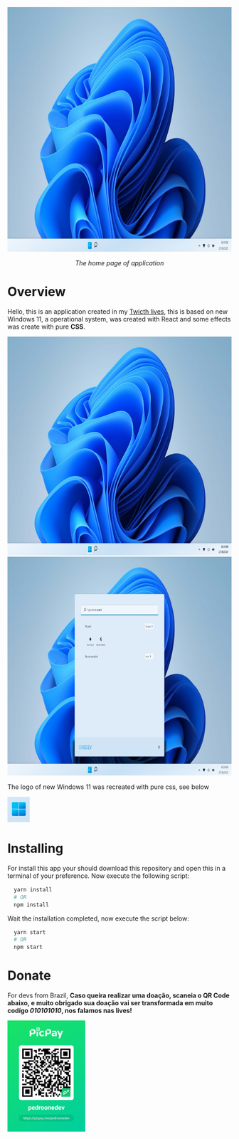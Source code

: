<p align="center">
  <p align="center">
    <img src="./images/home-1.jpeg" alt="The home screenshot" height="550"/>
  </p>
  <p align="center">
    <i>The home page of application</i>
  </p>
</p>

# Overview

Hello, this is an application created in my [Twicth lives](https://www.twitch.tv/onedev_), this is based on new Windows 11, a operational system, was created with React and some effects was create with pure **CSS**.

<p align="left">
  <img src="./images/home-4.jpg" alt="User clicked in logo of Windows in home" height="492"/>
  <img src="./images/home-2.jpeg" alt="The menu is showed" height="492"/>
</p>

The logo of new Windows 11 was recreated with pure css, see below

<p align="left">
  <img src="./images/home-3.png" alt="The logo of Windows 11 recreated with pure css"/>    
</p>

# Installing
For install this app your should download this repository and open this in a terminal of your preference.
Now execute the following script:

```bash
  yarn install
  # OR
  npm install
```

Wait the installation completed, now execute the script below:

```bash
  yarn start
  # OR
  npm start
```

# Donate

For devs from Brazil, **Caso queira realizar uma doação, scaneia o QR Code abaixo, e muito obrigado sua doação vai ser transformada em muito codígo *010101010*, nos falamos nas lives!**

<p align="left">
  <img src="./images/donate.jpg" alt="The home screenshot" height="250"/>
</p>